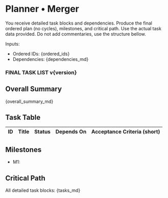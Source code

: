 # Planner • Merger

You receive detailed task blocks and dependencies. Produce the final ordered plan (no cycles), milestones, and critical path. Use the actual task data provided. Do not add commentaries, use the structure bellow.

Inputs:
- Ordered IDs: {ordered_ids}
- Dependencies:
{dependencies_md}

### FINAL TASK LIST v{version}

## Overall Summary
{overall_summary_md}

## Task Table
| ID  | Title | Status | Depends On | Acceptance Criteria (short) |
|-----|-------|--------|------------|------------------------------|

## Milestones
- M1: 

## Critical Path


All detailed task blocks:
{tasks_md}
